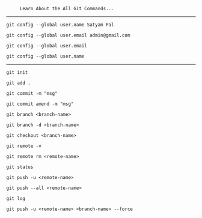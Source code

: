          Learn About the All Git Commands...
------

```
git config --global user.name Satyam Pal
```

```
git config --global user.email admin@gmail.com
```

```
git config --global user.email
```

```
git config --global user.name
```

-----

```
git init
```

```
git add .
```

```
git commit -m "msg"
```

```
git commit amend -m "msg"
```

```
git branch <branch-name>
```

```
git branch -d <branch-name>
```

```
git checkout <branch-name>
```

```
git remote -v
```

```
git remote rm <remote-name>
```

```
git status
```

```
git push -u <remote-name>
```

```
git push --all <remote-name>
```

```
git log
```

```
git push -u <remote-name> <branch-name> --force
```